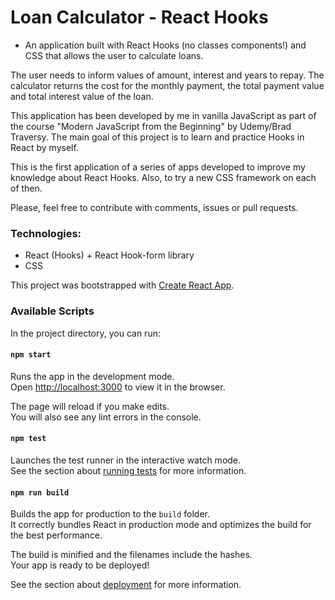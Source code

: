 # Loan Calculator - React Hooks

- An application built with React Hooks (no classes components!) and CSS that allows the user to calculate loans.

The user needs to inform values of amount, interest and years to repay. The calculator returns the cost for the monthly payment, the total payment value and total interest value of the loan.

This application has been developed by me in vanilla JavaScript as part of the course "Modern JavaScript from the Beginning" by Udemy/Brad Traversy. The main goal of this project is to learn and practice Hooks in React by myself.

This is the first application of a series of apps developed to improve my knowledge about React Hooks. Also, to try a new CSS framework on each of then.

Please, feel free to contribute with comments, issues or pull requests.

### Technologies:

- React (Hooks) + React Hook-form library
- CSS

This project was bootstrapped with [Create React App](https://github.com/facebook/create-react-app).

### Available Scripts

In the project directory, you can run:

#### `npm start`

Runs the app in the development mode.<br />
Open [http://localhost:3000](http://localhost:3000) to view it in the browser.

The page will reload if you make edits.<br />
You will also see any lint errors in the console.

#### `npm test`

Launches the test runner in the interactive watch mode.<br />
See the section about [running tests](https://facebook.github.io/create-react-app/docs/running-tests) for more information.

#### `npm run build`

Builds the app for production to the `build` folder.<br />
It correctly bundles React in production mode and optimizes the build for the best performance.

The build is minified and the filenames include the hashes.<br />
Your app is ready to be deployed!

See the section about [deployment](https://facebook.github.io/create-react-app/docs/deployment) for more information.
